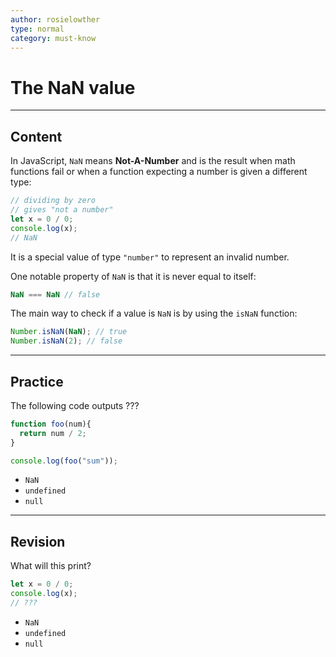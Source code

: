 ```yaml
---
author: rosielowther
type: normal
category: must-know
---
```


# The NaN value


---

## Content

In JavaScript, `NaN` means **Not-A-Number** and is the result when math functions fail or when a function expecting a number is given a different type:

```js
// dividing by zero
// gives "not a number"
let x = 0 / 0;
console.log(x);
// NaN
```

It is a special value of type `"number"` to represent an invalid number.

One notable property of `NaN` is that it is never equal to itself:

```js
NaN === NaN // false
```

The main way to check if a value is `NaN` is by using the `isNaN` function:

```js
Number.isNaN(NaN); // true
Number.isNaN(2); // false
```


---

## Practice

The following code outputs ???

```javascript
function foo(num){
  return num / 2;
}

console.log(foo("sum"));
```

* `NaN`
* `undefined`
* `null`


---

## Revision

What will this print?

```javascript
let x = 0 / 0;
console.log(x);
// ???
```

* `NaN`
* `undefined`
* `null`
 
